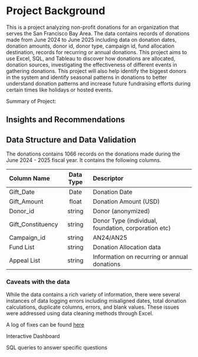 # Project Background

This is a project analyzing non-profit donations for an organization that serves the San Francisco Bay Area. The data contains records of donations made from June 2024 to June 2025 including data on donation dates, donation amounts, donor id, donor type, campaign id, fund allocation destination, records for recurring or annual donations. This project aims to use Excel, SQL, and Tableau to discover how donations are allocated, donation sources, investigating the effectiveness of different events in gathering donations. This project will also help identify the biggest donors in the system and identify seasonal patterns in donations to better understand donation patterns and increase future fundraising efforts during certain times like holidays or hosted events. 

Summary of Project:
## Insights and Recommendations 


## Data Structure and Data Validation
The donations contains 1066 records on the donations made during the June 2024 - 2025 fiscal year. It contains the following columns. 

| Column Name | Data Type | Descriptor |
| :------- | :------: | :-------|
| Gift_Date  | Date  | Donation Date |
| Gift_Amount| float  | Donation Amount (USD)|
| Donor_id | string  | Donor (anonymized) |
| Gift_Constituency | string  | Donor Type (individual, foundation, corporation etc) |
| Campaign_id| string  | AN24/AN25 |
| Fund List| string  | Donation Allocation data |
| Appeal List| string  | Information on recurring or annual donations |

### Caveats with the data
While the data contains a rich variety of information, there were several instances of data logging errors including misaligned dates, total donation calculations, duplicate columns, errors, and blank values. These issues were addressed using data cleaning methods through Excel. 

A log of fixes can be found [here](https://github.com/melodyhway/Donations-Analysis-using-SQL/blob/ec97ac7fdaa82c0d7fb66a9f593de10ed51d0878/datafixes.md)



Interactive Dashboard

SQL queries to answer specific questions
